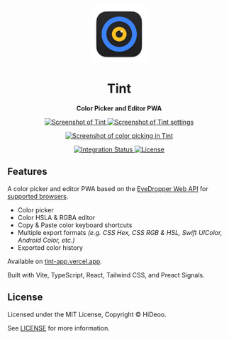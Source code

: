 <div align="center">
  <img alt="Tint logo" src="public/images/icons/192.png" width="128" />
  <h1>Tint</h1>
</div>

<div align="center">
  <p><strong>Color Picker and Editor PWA</strong></p>
  <p>
    <a href="https://user-images.githubusercontent.com/494699/193858299-fdb4491f-0d4b-4ec2-8340-e03dd4b41642.png" title="Screenshot of Tint">
      <img alt="Screenshot of Tint" src="https://user-images.githubusercontent.com/494699/193858299-fdb4491f-0d4b-4ec2-8340-e03dd4b41642.png" width="384" />
    </a>
    <a href="https://user-images.githubusercontent.com/494699/193858397-b4c40970-e3e4-49e5-9b69-c9f5d09e997b.png" title="Screenshot of Tint settings">
      <img alt="Screenshot of Tint settings" src="https://user-images.githubusercontent.com/494699/193858397-b4c40970-e3e4-49e5-9b69-c9f5d09e997b.png" width="384" />
    </a>
  </p>
  <p>
    <a href="https://user-images.githubusercontent.com/494699/193858541-33b432a9-89bd-44c4-bb6a-83461853aa5c.png" title="Screenshot of color picking in Tint">
      <img alt="Screenshot of color picking in Tint" src="https://user-images.githubusercontent.com/494699/193858541-33b432a9-89bd-44c4-bb6a-83461853aa5c.png" width="520" />
    </a>
  </p>
</div>

<div align="center">
  <a href="https://github.com/HiDeoo/tint/actions/workflows/integration.yml">
    <img alt="Integration Status" src="https://github.com/HiDeoo/tint/actions/workflows/integration.yml/badge.svg" />
  </a>
  <a href="https://github.com/HiDeoo/tint/blob/main/LICENSE">
    <img alt="License" src="https://badgen.net/github/license/HiDeoo/tint" />
  </a>
  <br />
</div>

## Features

A color picker and editor PWA based on the [EyeDropper Web API](https://developer.mozilla.org/en-US/docs/Web/API/EyeDropper) for [supported browsers](https://caniuse.com/mdn-api_eyedropper).

- Color picker
- Color HSLA & RGBA editor
- Copy & Paste color keyboard shortcuts
- Multiple export formats _(e.g. CSS Hex, CSS RGB & HSL, Swift UIColor, Android Color, etc.)_
- Exported color history

Available on [tint-app.vercel.app](https://tint-app.vercel.app).

Built with Vite, TypeScript, React, Tailwind CSS, and Preact Signals.

## License

Licensed under the MIT License, Copyright © HiDeoo.

See [LICENSE](https://github.com/HiDeoo/tint/blob/main/LICENSE) for more information.
